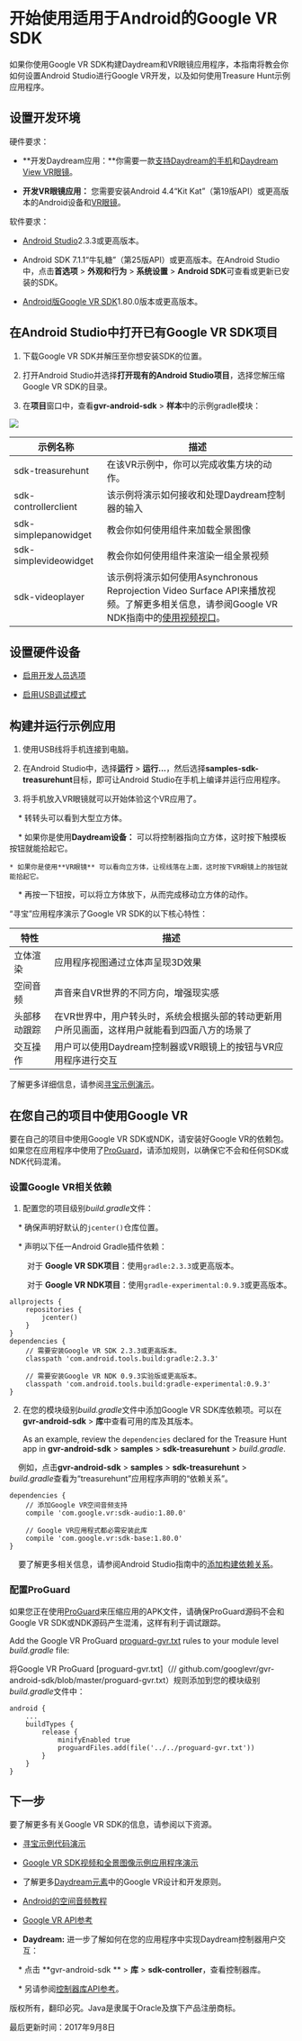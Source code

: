 # 开始使用适用于Android的Google VR SDK

如果你使用Google VR SDK构建Daydream和VR眼镜应用程序，本指南将教会你如何设置Android Studio进行Google VR开发，以及如何使用Treasure Hunt示例应用程序。

## 设置开发环境

硬件要求：

* **开发Daydream应用：**你需要一款[支持Daydream的手机](//vr.google.com/daydream/smartphonevr/phones/)和[Daydream View VR眼镜](//madeby.google.com/vr/)。

* **开发VR眼镜应用：** 您需要安装Android 4.4“Kit Kat”（第19版API）或更高版本的Android设备和[VR眼镜](//vr.google.com/cardboard/get-cardboard/)。

软件要求：

* [Android Studio](//developer.android.com/studio/index.html)2.3.3或更高版本。

* Android SDK 7.1.1“牛轧糖”（第25版API）或更高版本。在Android Studio中，点击**首选项** > **外观和行为** > **系统设置** > **Android SDK**可查看或更新已安装的SDK。

* [Android版Google VR SDK](//github.com/googlevr/gvr-android-sdk/releases)1.80.0版本或更高版本。

## 在Android Studio中打开已有Goog​​le VR SDK项目

1. 下载Google VR SDK并解压至你想安装SDK的位置。

2. 打开Android Studio并选择**打开现有的Android Studio项目**，选择您解压缩Google VR SDK的目录。

3. 在**项目**窗口中，查看**gvr-android-sdk** > **样本**中的示例gradle模块：

![](../../images/android/gvr-sdk-samples-cropped.png)

| 示例名称 | 描述 |
|--------------------|-------------------------------------------------------------------------------------------|
| sdk-treasurehunt | 在该VR示例中，你可以完成收集方块的动作。 |
| sdk-controllerclient | 该示例将演示如何接收和处理Daydream控制器的输入 |
| sdk-simplepanowidget | 教会你如何使用组件来加载全景图像 |
| sdk-simplevideowidget | 教会你如何使用组件来渲染一组全景视频 |
| sdk-videoplayer | 该示例将演示如何使用Asynchronous Reprojection Video Surface API来播放视频。了解更多相关信息，请参阅Google VR NDK指南中的[使用视频视口](//developers.google.com/vr/android/ndk/gvr-ndk-rendering#using_video_viewports)。 |

## 设置硬件设备

* [启用开发人员选项](//developer.android.com/studio/debug/dev-options.html#enable)

* [启用USB调试模式](//developer.android.com/studio/debug/dev-options.html#debugging)

## 构建并运行示例应用

1. 使用USB线将手机连接到电脑。

2. 在Android Studio中，选择**运行** > **运行...**，然后选择**samples-sdk-treasurehunt**目标，即可让Android Studio在手机上编译并运行应用程序。

3. 将手机放入VR眼镜就可以开始体验这个VR应用了。

    * 转转头可以看到大型立方体。

    * 如果你是使用**Daydream设备：** 可以将控制器指向立方体，这时按下触摸板按钮就能拾起它。

    * 如果你是使用**VR眼镜** 可以看向立方体，让视线落在上面，这时按下VR眼镜上的按钮就能拾起它。

    * 再按一下钮按，可以将立方体放下，从而完成移动立方体的动作。


“寻宝”应用程序演示了Google VR SDK的以下核心特性：

| 特性                | 描述                                                                                      |
|------------------------|--------------------------------------------------------------------------------------------------|
| 立体渲染       | 应用程序视图通过立体声呈现3D效果                                          |
| 空间音频          | 声音来自VR世界的不同方向，增强现实感                        |
| 头部移动跟踪 | 在VR世界中，用户转头时，系统会根据头部的转动更新用户所见画面，这样用户就能看到四面八方的场景了 |
| 交互操作             | 用户可以使用Daydream控制器或VR眼镜上的按钮与VR应用程序进行交互                 |

了解更多详细信息，请参阅[寻宝示例演示](https://developers.google.com/vr/android/samples/treasure-hunt)。

## 在您自己的项目中使用Google VR

要在自己的项目中使用Google VR SDK或NDK，请安装好Google VR的依赖包。如果您在应用程序中使用了[ProGuard](//developer.android.com/studio/build/shrink-code.html)，请添加规则，以确保它不会和任何SDK或NDK代码混淆。

### 设置Google VR相关依赖

1. 配置您的项目级别*build.gradle*文件：

    * 确保声明好默认的`jcenter()`仓库位置。

    * 声明以下任一Android Gradle插件依赖：


        对于 **Google VR SDK项目**：使用`gradle:2.3.3`或更高版本。

        对于 **Google VR NDK项目**：使用`gradle-experimental:0.9.3`或更高版本。
```
allprojects {        
    repositories {
        jcenter()
    }
}
dependencies {
    // 需要安装Google VR SDK 2.3.3或更高版本。            
    classpath 'com.android.tools.build:gradle:2.3.3'       

    // 需要安装Google VR NDK 0.9.3实验版或更高版本。            
    classpath 'com.android.tools.build:gradle-experimental:0.9.3'
}
```

2. 在您的模块级别*build.gradle*文件中添加Google VR SDK库依赖项。可以在**gvr-android-sdk** > **库**中查看可用的库及其版本。

    As an example, review the `dependencies` declared for the Treasure Hunt app in **gvr-android-sdk** > **samples** > **sdk-treasurehunt** > *build.gradle*.

    例如，点击**gvr-android-sdk** > **samples** > **sdk-treasurehunt** > *build.gradle*查看为“treasurehunt”应用程序声明的“依赖关系”。
```
dependencies {
    // 添加Google VR空间音频支持        
    compile 'com.google.vr:sdk-audio:1.80.0'      

    // Google VR应用程式都必需安装此库
    compile 'com.google.vr:sdk-base:1.80.0'     
}
```
    要了解更多相关信息，请参阅Android Studio指南中的[添加构建依赖关系](//developer.android.com/studio/build/dependencies.html)。

### 配置ProGuard

如果您正在使用[ProGuard](//developer.android.com/studio/build/shrink-code.html)来压缩应用的APK文件，请确保ProGuard源码不会和Google VR SDK或NDK源码产生混淆，这样有利于调试跟踪。

Add the Google VR ProGuard [proguard-gvr.txt](//github.com/googlevr/gvr-android-sdk/blob/master/proguard-gvr.txt) rules to your module level *build.gradle* file:

将Google VR ProGuard [proguard-gvr.txt]（// github.com/googlevr/gvr-android-sdk/blob/master/proguard-gvr.txt）规则添加到您的模块级别*build.gradle*文件中：
```
android {
    ...    
    buildTypes {
        release {
            minifyEnabled true
            proguardFiles.add(file('../../proguard-gvr.txt'))
        }
    }
}
```

## 下一步

要了解更多有关Google VR SDK的信息，请参阅以下资源。

* [寻宝示例代码演示](https://developers.google.com/vr/android/samples/treasure-hunt)

* [Google VR SDK视频和全景图像示例应用程序演示](https://developers.google.com/vr/android/samples/vrview)

* 了解更多[Daydream元素](https://developers.google.com/vr/elements/overview)中的Google VR设计和开发原则。

* [Android的空间音频教程](https://developers.google.com/vr/android/spatial-audio)

* [Google VR API参考](https://developers.google.com/vr/android/reference_overview)

* **Daydream:** 进一步了解如何在您的应用程序中实现Daydream控制器用户交互：

    * 点击 **gvr-android-sdk ** > **库** > **sdk-controller**，查看控制器库。

    * 另请参阅[控制器库API参考](https://developers.google.com/vr/android/reference/com/google/vr/sdk/controller/package-summary)。

版权所有，翻印必究。Java是隶属于Oracle及旗下产品注册商标。

最后更新时间：2017年9月8日